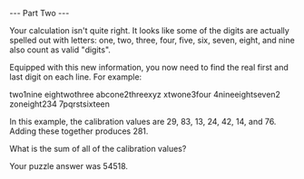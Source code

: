 --- Part Two ---

Your calculation isn't quite right. It looks like some of the digits are actually spelled out with letters: one, two, three, four, five, six, seven, eight, and nine also count as valid "digits".

Equipped with this new information, you now need to find the real first and last digit on each line. For example:

two1nine
eightwothree
abcone2threexyz
xtwone3four
4nineeightseven2
zoneight234
7pqrstsixteen

In this example, the calibration values are 29, 83, 13, 24, 42, 14, and 76. Adding these together produces 281.

What is the sum of all of the calibration values?

Your puzzle answer was 54518.